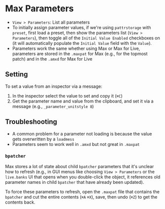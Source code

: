 # Max Parameters

- `View > Parameters`: List all parameters
- To initially assign parameter values, if we're using `pattrstorage` with `preset`, first load a preset, then show the parameters list (`View > Parameters`), then toggle all of the `Initial Value Enabled` checkboxes on (it will automatically populate the `Initial Value` field with the `Value`).
- Parameters work the same whether using Max or Max for Live, parameters are stored in the `.maxpat` for Max (e.g., for the topmost patch) and in the `.amxd` for Max for Live

## Setting

To set a value from an inspector via a message:

1. In the inspector select the value to set and copy it (`⌘C`)
2. Get the parameter name and value from the clipboard, and set it via a message (e.g., `_parameter_unitstyle 8`)

## Troubleshooting

- A common problem for a parameter not loading is because the value gets overwritten by a `loadmess`
- Parameters seem to work well in `.amxd` but not great in `.maxpat`

### `bpatcher`

Max stores a lot of state about child `bpatcher` parameters that it's unclear how to refresh (e.g., in GUI menus like choosing `View > Parameters` or the `live.banks` UI that opens when you double-click the object, it references old parameter names in child `bpatcher` that have already been updated).

To force these parameters to refresh, open the `.maxpat` file that contains the `bpatcher` and cut the entire contents (`⌘A` `⌘X`), save, then undo (`⌘Z`) to get the contents back.
